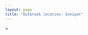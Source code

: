 ```yaml
---
layout: page
title: "Outbreak location: Sonipat"
---
```

<div id="mapid">
<script src="https://buda-magenta.github.io/hazard_map/load_map.js"></script>
><script>
var marker_outbreak = L.marker([29.003314, 77.016732],{"autoPan": true}).addTo(map); marker_outbreak.bindTooltip("Sonipat").openTooltip();

var circle_1 = L.circle([28.651718, 77.221939], {"pane": "markerPane", "color": "red", "fill": true, "fillOpacity": 0.2, "fillRule": "evenodd", "lineCap": "round", "lineJoin": "round", "opacity": 1.0, "radius": 745616, "stroke": true, "weight": 2}).addTo(map);
circle_1.bindTooltip("Delhi<br>rank: 1<br>hazard index: 0.186404")

var circle_2 = L.circle([29.391275, 76.977167], {"pane": "markerPane", "color": "red", "fill": true, "fillOpacity": 0.2, "fillRule": "evenodd", "lineCap": "round", "lineJoin": "round", "opacity": 1.0, "radius": 178358, "stroke": true, "weight": 2}).addTo(map);
circle_2.bindTooltip("Panipat<br>rank: 2<br>hazard index: 0.044590")

var circle_3 = L.circle([30.733442, 76.779714], {"pane": "markerPane", "color": "red", "fill": true, "fillOpacity": 0.2, "fillRule": "evenodd", "lineCap": "round", "lineJoin": "round", "opacity": 1.0, "radius": 81866, "stroke": true, "weight": 2}).addTo(map);
circle_3.bindTooltip("Chandigarh<br>rank: 3<br>hazard index: 0.020467")

var circle_4 = L.circle([29.680327, 76.989625], {"pane": "markerPane", "color": "red", "fill": true, "fillOpacity": 0.2, "fillRule": "evenodd", "lineCap": "round", "lineJoin": "round", "opacity": 1.0, "radius": 58924, "stroke": true, "weight": 2}).addTo(map);
circle_4.bindTooltip("Karnal<br>rank: 4<br>hazard index: 0.014731")

var circle_5 = L.circle([30.909016, 75.851601], {"pane": "markerPane", "color": "red", "fill": true, "fillOpacity": 0.2, "fillRule": "evenodd", "lineCap": "round", "lineJoin": "round", "opacity": 1.0, "radius": 43378, "stroke": true, "weight": 2}).addTo(map);
circle_5.bindTooltip("Ludhiana<br>rank: 5<br>hazard index: 0.010845")

var circle_6 = L.circle([28.402979, 77.310384], {"pane": "markerPane", "color": "red", "fill": true, "fillOpacity": 0.2, "fillRule": "evenodd", "lineCap": "round", "lineJoin": "round", "opacity": 1.0, "radius": 24979, "stroke": true, "weight": 2}).addTo(map);
circle_6.bindTooltip("Faridabad<br>rank: 6<br>hazard index: 0.006245")

var circle_7 = L.circle([31.292011, 75.568058], {"pane": "markerPane", "color": "red", "fill": true, "fillOpacity": 0.2, "fillRule": "evenodd", "lineCap": "round", "lineJoin": "round", "opacity": 1.0, "radius": 23174, "stroke": true, "weight": 2}).addTo(map);
circle_7.bindTooltip("Jalandhar<br>rank: 7<br>hazard index: 0.005794")

var circle_8 = L.circle([29.000653, 77.768229], {"pane": "markerPane", "color": "red", "fill": true, "fillOpacity": 0.2, "fillRule": "evenodd", "lineCap": "round", "lineJoin": "round", "opacity": 1.0, "radius": 23035, "stroke": true, "weight": 2}).addTo(map);
circle_8.bindTooltip("Meerut<br>rank: 8<br>hazard index: 0.005759")

var circle_9 = L.circle([30.384367, 76.770421], {"pane": "markerPane", "color": "red", "fill": true, "fillOpacity": 0.2, "fillRule": "evenodd", "lineCap": "round", "lineJoin": "round", "opacity": 1.0, "radius": 21696, "stroke": true, "weight": 2}).addTo(map);
circle_9.bindTooltip("Ambala<br>rank: 9<br>hazard index: 0.005424")

var circle_10 = L.circle([31.634308, 74.873679], {"pane": "markerPane", "color": "red", "fill": true, "fillOpacity": 0.2, "fillRule": "evenodd", "lineCap": "round", "lineJoin": "round", "opacity": 1.0, "radius": 19740, "stroke": true, "weight": 2}).addTo(map);
circle_10.bindTooltip("Amritsar<br>rank: 10<br>hazard index: 0.004935")

var circle_11 = L.circle([27.876990, 78.137290], {"pane": "markerPane", "color": "red", "fill": true, "fillOpacity": 0.2, "fillRule": "evenodd", "lineCap": "round", "lineJoin": "round", "opacity": 1.0, "radius": 15814, "stroke": true, "weight": 2}).addTo(map);
circle_11.bindTooltip("Aligarh<br>rank: 11<br>hazard index: 0.003954")

var circle_12 = L.circle([28.863842, 78.805778], {"pane": "markerPane", "color": "red", "fill": true, "fillOpacity": 0.2, "fillRule": "evenodd", "lineCap": "round", "lineJoin": "round", "opacity": 1.0, "radius": 15769, "stroke": true, "weight": 2}).addTo(map);
circle_12.bindTooltip("Moradabad<br>rank: 12<br>hazard index: 0.003942")

var circle_13 = L.circle([28.428262, 77.002700], {"pane": "markerPane", "color": "red", "fill": true, "fillOpacity": 0.2, "fillRule": "evenodd", "lineCap": "round", "lineJoin": "round", "opacity": 1.0, "radius": 15430, "stroke": true, "weight": 2}).addTo(map);
circle_13.bindTooltip("Gurgaon<br>rank: 13<br>hazard index: 0.003858")

var circle_14 = L.circle([28.901090, 76.580193], {"pane": "markerPane", "color": "red", "fill": true, "fillOpacity": 0.2, "fillRule": "evenodd", "lineCap": "round", "lineJoin": "round", "opacity": 1.0, "radius": 15128, "stroke": true, "weight": 2}).addTo(map);
circle_14.bindTooltip("Rohtak<br>rank: 14<br>hazard index: 0.003782")

var circle_15 = L.circle([30.209087, 76.339872], {"pane": "markerPane", "color": "red", "fill": true, "fillOpacity": 0.2, "fillRule": "evenodd", "lineCap": "round", "lineJoin": "round", "opacity": 1.0, "radius": 14698, "stroke": true, "weight": 2}).addTo(map);
circle_15.bindTooltip("Patiala<br>rank: 15<br>hazard index: 0.003675")

var circle_16 = L.circle([29.583333, 75.083333], {"pane": "markerPane", "color": "red", "fill": true, "fillOpacity": 0.2, "fillRule": "evenodd", "lineCap": "round", "lineJoin": "round", "opacity": 1.0, "radius": 14221, "stroke": true, "weight": 2}).addTo(map);
circle_16.bindTooltip("Sirsa<br>rank: 16<br>hazard index: 0.003555")

var circle_17 = L.circle([26.460914, 80.321759], {"pane": "markerPane", "color": "red", "fill": true, "fillOpacity": 0.2, "fillRule": "evenodd", "lineCap": "round", "lineJoin": "round", "opacity": 1.0, "radius": 14206, "stroke": true, "weight": 2}).addTo(map);
circle_17.bindTooltip("Kanpur<br>rank: 17<br>hazard index: 0.003552")

var circle_18 = L.circle([19.075990, 72.877393], {"pane": "markerPane", "color": "red", "fill": true, "fillOpacity": 0.2, "fillRule": "evenodd", "lineCap": "round", "lineJoin": "round", "opacity": 1.0, "radius": 12801, "stroke": true, "weight": 2}).addTo(map);
circle_18.bindTooltip("Mumbai<br>rank: 18<br>hazard index: 0.003200")

var circle_19 = L.circle([29.988077, 77.508130], {"pane": "markerPane", "color": "red", "fill": true, "fillOpacity": 0.2, "fillRule": "evenodd", "lineCap": "round", "lineJoin": "round", "opacity": 1.0, "radius": 12377, "stroke": true, "weight": 2}).addTo(map);
circle_19.bindTooltip("Saharanpur<br>rank: 19<br>hazard index: 0.003094")

var circle_20 = L.circle([28.570784, 77.327107], {"pane": "markerPane", "color": "red", "fill": true, "fillOpacity": 0.2, "fillRule": "evenodd", "lineCap": "round", "lineJoin": "round", "opacity": 1.0, "radius": 11304, "stroke": true, "weight": 2}).addTo(map);
circle_20.bindTooltip("Noida<br>rank: 20<br>hazard index: 0.002826")

var circle_21 = L.circle([30.325565, 78.043681], {"pane": "markerPane", "color": "red", "fill": true, "fillOpacity": 0.2, "fillRule": "evenodd", "lineCap": "round", "lineJoin": "round", "opacity": 1.0, "radius": 10178, "stroke": true, "weight": 2}).addTo(map);
circle_21.bindTooltip("Dehradun<br>rank: 21<br>hazard index: 0.002545")

var circle_22 = L.circle([26.838100, 80.934600], {"pane": "markerPane", "color": "red", "fill": true, "fillOpacity": 0.2, "fillRule": "evenodd", "lineCap": "round", "lineJoin": "round", "opacity": 1.0, "radius": 9758, "stroke": true, "weight": 2}).addTo(map);
circle_22.bindTooltip("Lucknow<br>rank: 22<br>hazard index: 0.002440")

var circle_23 = L.circle([29.301826, 76.338471], {"pane": "markerPane", "color": "red", "fill": true, "fillOpacity": 0.2, "fillRule": "evenodd", "lineCap": "round", "lineJoin": "round", "opacity": 1.0, "radius": 9648, "stroke": true, "weight": 2}).addTo(map);
circle_23.bindTooltip("Jind<br>rank: 23<br>hazard index: 0.002412")

var circle_24 = L.circle([28.733400, 77.298600], {"pane": "markerPane", "color": "red", "fill": true, "fillOpacity": 0.2, "fillRule": "evenodd", "lineCap": "round", "lineJoin": "round", "opacity": 1.0, "radius": 9015, "stroke": true, "weight": 2}).addTo(map);
circle_24.bindTooltip("Loni<br>rank: 24<br>hazard index: 0.002254")

var circle_25 = L.circle([25.531031, 78.652689], {"pane": "markerPane", "color": "red", "fill": true, "fillOpacity": 0.2, "fillRule": "evenodd", "lineCap": "round", "lineJoin": "round", "opacity": 1.0, "radius": 7966, "stroke": true, "weight": 2}).addTo(map);
circle_25.bindTooltip("Jhansi<br>rank: 25<br>hazard index: 0.001992")

var circle_26 = L.circle([29.448006, 77.740685], {"pane": "markerPane", "color": "red", "fill": true, "fillOpacity": 0.2, "fillRule": "evenodd", "lineCap": "round", "lineJoin": "round", "opacity": 1.0, "radius": 6906, "stroke": true, "weight": 2}).addTo(map);
circle_26.bindTooltip("Muzaffarnagar<br>rank: 26<br>hazard index: 0.001727")

var circle_27 = L.circle([12.979120, 77.591300], {"pane": "markerPane", "color": "red", "fill": true, "fillOpacity": 0.2, "fillRule": "evenodd", "lineCap": "round", "lineJoin": "round", "opacity": 1.0, "radius": 6736, "stroke": true, "weight": 2}).addTo(map);
circle_27.bindTooltip("Bangalore<br>rank: 27<br>hazard index: 0.001684")

var circle_28 = L.circle([27.633333, 77.583333], {"pane": "markerPane", "color": "red", "fill": true, "fillOpacity": 0.2, "fillRule": "evenodd", "lineCap": "round", "lineJoin": "round", "opacity": 1.0, "radius": 6212, "stroke": true, "weight": 2}).addTo(map);
circle_28.bindTooltip("Mathura<br>rank: 28<br>hazard index: 0.001553")

var circle_29 = L.circle([32.718561, 74.858092], {"pane": "markerPane", "color": "red", "fill": true, "fillOpacity": 0.2, "fillRule": "evenodd", "lineCap": "round", "lineJoin": "round", "opacity": 1.0, "radius": 5688, "stroke": true, "weight": 2}).addTo(map);
circle_29.bindTooltip("Jammu<br>rank: 29<br>hazard index: 0.001422")

var circle_30 = L.circle([22.541418, 88.357691], {"pane": "markerPane", "color": "red", "fill": true, "fillOpacity": 0.2, "fillRule": "evenodd", "lineCap": "round", "lineJoin": "round", "opacity": 1.0, "radius": 5684, "stroke": true, "weight": 2}).addTo(map);
circle_30.bindTooltip("Kolkata<br>rank: 30<br>hazard index: 0.001421")

var circle_31 = L.circle([27.639077, 76.614452], {"pane": "markerPane", "color": "red", "fill": true, "fillOpacity": 0.2, "fillRule": "evenodd", "lineCap": "round", "lineJoin": "round", "opacity": 1.0, "radius": 5548, "stroke": true, "weight": 2}).addTo(map);
circle_31.bindTooltip("Alwar<br>rank: 31<br>hazard index: 0.001387")

var circle_32 = L.circle([29.168807, 75.746110], {"pane": "markerPane", "color": "red", "fill": true, "fillOpacity": 0.2, "fillRule": "evenodd", "lineCap": "round", "lineJoin": "round", "opacity": 1.0, "radius": 5301, "stroke": true, "weight": 2}).addTo(map);
circle_32.bindTooltip("Hisar<br>rank: 32<br>hazard index: 0.001325")

var circle_33 = L.circle([25.609324, 85.123525], {"pane": "markerPane", "color": "red", "fill": true, "fillOpacity": 0.2, "fillRule": "evenodd", "lineCap": "round", "lineJoin": "round", "opacity": 1.0, "radius": 4838, "stroke": true, "weight": 2}).addTo(map);
circle_33.bindTooltip("Patna<br>rank: 33<br>hazard index: 0.001210")

var circle_34 = L.circle([23.021624, 72.579707], {"pane": "markerPane", "color": "red", "fill": true, "fillOpacity": 0.2, "fillRule": "evenodd", "lineCap": "round", "lineJoin": "round", "opacity": 1.0, "radius": 4837, "stroke": true, "weight": 2}).addTo(map);
circle_34.bindTooltip("Ahmedabad<br>rank: 34<br>hazard index: 0.001209")

var circle_35 = L.circle([30.179115, 75.047102], {"pane": "markerPane", "color": "red", "fill": true, "fillOpacity": 0.2, "fillRule": "evenodd", "lineCap": "round", "lineJoin": "round", "opacity": 1.0, "radius": 4754, "stroke": true, "weight": 2}).addTo(map);
circle_35.bindTooltip("Bathinda<br>rank: 35<br>hazard index: 0.001189")

var circle_36 = L.circle([27.175255, 78.009816], {"pane": "markerPane", "color": "red", "fill": true, "fillOpacity": 0.2, "fillRule": "evenodd", "lineCap": "round", "lineJoin": "round", "opacity": 1.0, "radius": 4716, "stroke": true, "weight": 2}).addTo(map);
circle_36.bindTooltip("Agra<br>rank: 36<br>hazard index: 0.001179")

var circle_37 = L.circle([17.388786, 78.461065], {"pane": "markerPane", "color": "red", "fill": true, "fillOpacity": 0.2, "fillRule": "evenodd", "lineCap": "round", "lineJoin": "round", "opacity": 1.0, "radius": 4713, "stroke": true, "weight": 2}).addTo(map);
circle_37.bindTooltip("Hyderabad<br>rank: 37<br>hazard index: 0.001178")

var circle_38 = L.circle([26.915458, 75.818982], {"pane": "markerPane", "color": "red", "fill": true, "fillOpacity": 0.2, "fillRule": "evenodd", "lineCap": "round", "lineJoin": "round", "opacity": 1.0, "radius": 4576, "stroke": true, "weight": 2}).addTo(map);
circle_38.bindTooltip("Jaipur<br>rank: 38<br>hazard index: 0.001144")

var circle_39 = L.circle([29.938447, 78.145298], {"pane": "markerPane", "color": "red", "fill": true, "fillOpacity": 0.2, "fillRule": "evenodd", "lineCap": "round", "lineJoin": "round", "opacity": 1.0, "radius": 4399, "stroke": true, "weight": 2}).addTo(map);
circle_39.bindTooltip("Haridwar<br>rank: 39<br>hazard index: 0.001100")

var circle_40 = L.circle([27.265212, 77.369126], {"pane": "markerPane", "color": "red", "fill": true, "fillOpacity": 0.2, "fillRule": "evenodd", "lineCap": "round", "lineJoin": "round", "opacity": 1.0, "radius": 4312, "stroke": true, "weight": 2}).addTo(map);
circle_40.bindTooltip("Bharatpur<br>rank: 40<br>hazard index: 0.001078")

var circle_41 = L.circle([28.740613, 77.835426], {"pane": "markerPane", "color": "red", "fill": true, "fillOpacity": 0.2, "fillRule": "evenodd", "lineCap": "round", "lineJoin": "round", "opacity": 1.0, "radius": 4278, "stroke": true, "weight": 2}).addTo(map);
circle_41.bindTooltip("Hapur<br>rank: 41<br>hazard index: 0.001070")

var circle_42 = L.circle([13.083694, 80.270186], {"pane": "markerPane", "color": "red", "fill": true, "fillOpacity": 0.2, "fillRule": "evenodd", "lineCap": "round", "lineJoin": "round", "opacity": 1.0, "radius": 4108, "stroke": true, "weight": 2}).addTo(map);
circle_42.bindTooltip("Chennai<br>rank: 42<br>hazard index: 0.001027")

var circle_43 = L.circle([30.129326, 77.245483], {"pane": "markerPane", "color": "red", "fill": true, "fillOpacity": 0.2, "fillRule": "evenodd", "lineCap": "round", "lineJoin": "round", "opacity": 1.0, "radius": 4009, "stroke": true, "weight": 2}).addTo(map);
circle_43.bindTooltip("Jagadhri<br>rank: 43<br>hazard index: 0.001002")

var circle_44 = L.circle([18.521428, 73.854454], {"pane": "markerPane", "color": "red", "fill": true, "fillOpacity": 0.2, "fillRule": "evenodd", "lineCap": "round", "lineJoin": "round", "opacity": 1.0, "radius": 4009, "stroke": true, "weight": 2}).addTo(map);
circle_44.bindTooltip("Pune<br>rank: 44<br>hazard index: 0.001002")

var circle_45 = L.circle([28.388861, 77.974798], {"pane": "markerPane", "color": "red", "fill": true, "fillOpacity": 0.2, "fillRule": "evenodd", "lineCap": "round", "lineJoin": "round", "opacity": 1.0, "radius": 3621, "stroke": true, "weight": 2}).addTo(map);
circle_45.bindTooltip("Bulandshahr<br>rank: 45<br>hazard index: 0.000905")

var circle_46 = L.circle([28.793170, 76.139128], {"pane": "markerPane", "color": "red", "fill": true, "fillOpacity": 0.2, "fillRule": "evenodd", "lineCap": "round", "lineJoin": "round", "opacity": 1.0, "radius": 3590, "stroke": true, "weight": 2}).addTo(map);
circle_46.bindTooltip("Bhiwani<br>rank: 46<br>hazard index: 0.000898")

var circle_47 = L.circle([28.618753, 78.550874], {"pane": "markerPane", "color": "red", "fill": true, "fillOpacity": 0.2, "fillRule": "evenodd", "lineCap": "round", "lineJoin": "round", "opacity": 1.0, "radius": 3513, "stroke": true, "weight": 2}).addTo(map);
circle_47.bindTooltip("Sambhal<br>rank: 47<br>hazard index: 0.000878")

var circle_48 = L.circle([30.883006, 75.869732], {"pane": "markerPane", "color": "red", "fill": true, "fillOpacity": 0.2, "fillRule": "evenodd", "lineCap": "round", "lineJoin": "round", "opacity": 1.0, "radius": 3452, "stroke": true, "weight": 2}).addTo(map);
circle_48.bindTooltip("S.A.S. Nagar<br>rank: 48<br>hazard index: 0.000863")

var circle_49 = L.circle([25.438130, 81.833800], {"pane": "markerPane", "color": "red", "fill": true, "fillOpacity": 0.2, "fillRule": "evenodd", "lineCap": "round", "lineJoin": "round", "opacity": 1.0, "radius": 3442, "stroke": true, "weight": 2}).addTo(map);
circle_49.bindTooltip("Allahabad<br>rank: 49<br>hazard index: 0.000861")

var circle_50 = L.circle([28.660965, 76.834676], {"pane": "markerPane", "color": "red", "fill": true, "fillOpacity": 0.2, "fillRule": "evenodd", "lineCap": "round", "lineJoin": "round", "opacity": 1.0, "radius": 3381, "stroke": true, "weight": 2}).addTo(map);
circle_50.bindTooltip("Bahadurgarh<br>rank: 50<br>hazard index: 0.000845")

var circle_51 = L.circle([28.753900, 77.399900], {"pane": "markerPane", "color": "red", "fill": true, "fillOpacity": 0.2, "fillRule": "evenodd", "lineCap": "round", "lineJoin": "round", "opacity": 1.0, "radius": 3203, "stroke": true, "weight": 2}).addTo(map);
circle_51.bindTooltip("Khora<br>rank: 51<br>hazard index: 0.000801")

var circle_52 = L.circle([28.923397, 78.488317], {"pane": "markerPane", "color": "red", "fill": true, "fillOpacity": 0.2, "fillRule": "evenodd", "lineCap": "round", "lineJoin": "round", "opacity": 1.0, "radius": 3158, "stroke": true, "weight": 2}).addTo(map);
circle_52.bindTooltip("Amroha<br>rank: 52<br>hazard index: 0.000790")

var circle_53 = L.circle([29.993039, 76.829223], {"pane": "markerPane", "color": "red", "fill": true, "fillOpacity": 0.2, "fillRule": "evenodd", "lineCap": "round", "lineJoin": "round", "opacity": 1.0, "radius": 2712, "stroke": true, "weight": 2}).addTo(map);
circle_53.bindTooltip("Thanesar<br>rank: 53<br>hazard index: 0.000678")

var circle_54 = L.circle([28.079690, 75.541768], {"pane": "markerPane", "color": "red", "fill": true, "fillOpacity": 0.2, "fillRule": "evenodd", "lineCap": "round", "lineJoin": "round", "opacity": 1.0, "radius": 2595, "stroke": true, "weight": 2}).addTo(map);
circle_54.bindTooltip("Jhunjhunun<br>rank: 54<br>hazard index: 0.000649")

var circle_55 = L.circle([29.822821, 76.378310], {"pane": "markerPane", "color": "red", "fill": true, "fillOpacity": 0.2, "fillRule": "evenodd", "lineCap": "round", "lineJoin": "round", "opacity": 1.0, "radius": 2550, "stroke": true, "weight": 2}).addTo(map);
circle_55.bindTooltip("Kaithal<br>rank: 55<br>hazard index: 0.000638")

var circle_56 = L.circle([30.211200, 77.286390], {"pane": "markerPane", "color": "red", "fill": true, "fillOpacity": 0.2, "fillRule": "evenodd", "lineCap": "round", "lineJoin": "round", "opacity": 1.0, "radius": 2517, "stroke": true, "weight": 2}).addTo(map);
circle_56.bindTooltip("Yamunanagar<br>rank: 56<br>hazard index: 0.000629")

var circle_57 = L.circle([25.335649, 83.007629], {"pane": "markerPane", "color": "red", "fill": true, "fillOpacity": 0.2, "fillRule": "evenodd", "lineCap": "round", "lineJoin": "round", "opacity": 1.0, "radius": 2495, "stroke": true, "weight": 2}).addTo(map);
circle_57.bindTooltip("Varanasi<br>rank: 57<br>hazard index: 0.000624")

var circle_58 = L.circle([28.195647, 76.616518], {"pane": "markerPane", "color": "red", "fill": true, "fillOpacity": 0.2, "fillRule": "evenodd", "lineCap": "round", "lineJoin": "round", "opacity": 1.0, "radius": 2491, "stroke": true, "weight": 2}).addTo(map);
circle_58.bindTooltip("Rewari<br>rank: 58<br>hazard index: 0.000623")

var circle_59 = L.circle([27.573243, 78.111739], {"pane": "markerPane", "color": "red", "fill": true, "fillOpacity": 0.2, "fillRule": "evenodd", "lineCap": "round", "lineJoin": "round", "opacity": 1.0, "radius": 2444, "stroke": true, "weight": 2}).addTo(map);
circle_59.bindTooltip("Hathras<br>rank: 59<br>hazard index: 0.000611")

var circle_60 = L.circle([29.211757, 78.961731], {"pane": "markerPane", "color": "red", "fill": true, "fillOpacity": 0.2, "fillRule": "evenodd", "lineCap": "round", "lineJoin": "round", "opacity": 1.0, "radius": 2441, "stroke": true, "weight": 2}).addTo(map);
circle_60.bindTooltip("Kashipur<br>rank: 60<br>hazard index: 0.000610")

var circle_61 = L.circle([28.457876, 79.405571], {"pane": "markerPane", "color": "red", "fill": true, "fillOpacity": 0.2, "fillRule": "evenodd", "lineCap": "round", "lineJoin": "round", "opacity": 1.0, "radius": 2407, "stroke": true, "weight": 2}).addTo(map);
circle_61.bindTooltip("Bareilly<br>rank: 61<br>hazard index: 0.000602")

var circle_62 = L.circle([15.398403, 73.812918], {"pane": "markerPane", "color": "red", "fill": true, "fillOpacity": 0.2, "fillRule": "evenodd", "lineCap": "round", "lineJoin": "round", "opacity": 1.0, "radius": 2391, "stroke": true, "weight": 2}).addTo(map);
circle_62.bindTooltip("Vasco Da Gama<br>rank: 62<br>hazard index: 0.000598")

var circle_63 = L.circle([28.651718, 77.221939], {"pane": "markerPane", "color": "red", "fill": true, "fillOpacity": 0.2, "fillRule": "evenodd", "lineCap": "round", "lineJoin": "round", "opacity": 1.0, "radius": 2364, "stroke": true, "weight": 2}).addTo(map);
circle_63.bindTooltip("Dehri<br>rank: 63<br>hazard index: 0.000591")

var circle_64 = L.circle([26.180598, 91.753943], {"pane": "markerPane", "color": "red", "fill": true, "fillOpacity": 0.2, "fillRule": "evenodd", "lineCap": "round", "lineJoin": "round", "opacity": 1.0, "radius": 2348, "stroke": true, "weight": 2}).addTo(map);
circle_64.bindTooltip("Guwahati<br>rank: 64<br>hazard index: 0.000587")

var circle_65 = L.circle([28.176959, 77.373112], {"pane": "markerPane", "color": "red", "fill": true, "fillOpacity": 0.2, "fillRule": "evenodd", "lineCap": "round", "lineJoin": "round", "opacity": 1.0, "radius": 2322, "stroke": true, "weight": 2}).addTo(map);
circle_65.bindTooltip("Palwal<br>rank: 65<br>hazard index: 0.000581")

var circle_66 = L.circle([29.869350, 77.890212], {"pane": "markerPane", "color": "red", "fill": true, "fillOpacity": 0.2, "fillRule": "evenodd", "lineCap": "round", "lineJoin": "round", "opacity": 1.0, "radius": 2287, "stroke": true, "weight": 2}).addTo(map);
circle_66.bindTooltip("Roorkee<br>rank: 66<br>hazard index: 0.000572")

var circle_67 = L.circle([31.608574, 75.846442], {"pane": "markerPane", "color": "red", "fill": true, "fillOpacity": 0.2, "fillRule": "evenodd", "lineCap": "round", "lineJoin": "round", "opacity": 1.0, "radius": 2275, "stroke": true, "weight": 2}).addTo(map);
circle_67.bindTooltip("Hoshiarpur<br>rank: 67<br>hazard index: 0.000569")

var circle_68 = L.circle([28.826162, 77.541656], {"pane": "markerPane", "color": "red", "fill": true, "fillOpacity": 0.2, "fillRule": "evenodd", "lineCap": "round", "lineJoin": "round", "opacity": 1.0, "radius": 2160, "stroke": true, "weight": 2}).addTo(map);
circle_68.bindTooltip("Modinagar<br>rank: 68<br>hazard index: 0.000540")

var circle_69 = L.circle([34.074744, 74.820444], {"pane": "markerPane", "color": "red", "fill": true, "fillOpacity": 0.2, "fillRule": "evenodd", "lineCap": "round", "lineJoin": "round", "opacity": 1.0, "radius": 2095, "stroke": true, "weight": 2}).addTo(map);
circle_69.bindTooltip("Srinagar<br>rank: 69<br>hazard index: 0.000524")

var circle_70 = L.circle([23.258486, 77.401989], {"pane": "markerPane", "color": "red", "fill": true, "fillOpacity": 0.2, "fillRule": "evenodd", "lineCap": "round", "lineJoin": "round", "opacity": 1.0, "radius": 2079, "stroke": true, "weight": 2}).addTo(map);
circle_70.bindTooltip("Bhopal<br>rank: 70<br>hazard index: 0.000520")

var circle_71 = L.circle([28.488378, 78.735249], {"pane": "markerPane", "color": "red", "fill": true, "fillOpacity": 0.2, "fillRule": "evenodd", "lineCap": "round", "lineJoin": "round", "opacity": 1.0, "radius": 2054, "stroke": true, "weight": 2}).addTo(map);
circle_71.bindTooltip("Chandausi<br>rank: 71<br>hazard index: 0.000514")

var circle_72 = L.circle([25.565691, 80.063489], {"pane": "markerPane", "color": "red", "fill": true, "fillOpacity": 0.2, "fillRule": "evenodd", "lineCap": "round", "lineJoin": "round", "opacity": 1.0, "radius": 2049, "stroke": true, "weight": 2}).addTo(map);
circle_72.bindTooltip("Khanna<br>rank: 72<br>hazard index: 0.000512")

var circle_73 = L.circle([28.794068, 79.185930], {"pane": "markerPane", "color": "red", "fill": true, "fillOpacity": 0.2, "fillRule": "evenodd", "lineCap": "round", "lineJoin": "round", "opacity": 1.0, "radius": 1972, "stroke": true, "weight": 2}).addTo(map);
circle_73.bindTooltip("Rampur<br>rank: 73<br>hazard index: 0.000493")

var circle_74 = L.circle([29.500882, 77.348383], {"pane": "markerPane", "color": "red", "fill": true, "fillOpacity": 0.2, "fillRule": "evenodd", "lineCap": "round", "lineJoin": "round", "opacity": 1.0, "radius": 1969, "stroke": true, "weight": 2}).addTo(map);
circle_74.bindTooltip("Shamli<br>rank: 74<br>hazard index: 0.000492")

var circle_75 = L.circle([28.205907, 77.875714], {"pane": "markerPane", "color": "red", "fill": true, "fillOpacity": 0.2, "fillRule": "evenodd", "lineCap": "round", "lineJoin": "round", "opacity": 1.0, "radius": 1963, "stroke": true, "weight": 2}).addTo(map);
circle_75.bindTooltip("Khurja<br>rank: 75<br>hazard index: 0.000491")

var circle_76 = L.circle([21.149813, 79.082056], {"pane": "markerPane", "color": "red", "fill": true, "fillOpacity": 0.2, "fillRule": "evenodd", "lineCap": "round", "lineJoin": "round", "opacity": 1.0, "radius": 1950, "stroke": true, "weight": 2}).addTo(map);
circle_76.bindTooltip("Nagpur<br>rank: 76<br>hazard index: 0.000488")

var circle_77 = L.circle([30.283140, 74.522997], {"pane": "markerPane", "color": "red", "fill": true, "fillOpacity": 0.2, "fillRule": "evenodd", "lineCap": "round", "lineJoin": "round", "opacity": 1.0, "radius": 1947, "stroke": true, "weight": 2}).addTo(map);
circle_77.bindTooltip("Muktsar<br>rank: 77<br>hazard index: 0.000487")

var circle_78 = L.circle([30.370469, 75.504017], {"pane": "markerPane", "color": "red", "fill": true, "fillOpacity": 0.2, "fillRule": "evenodd", "lineCap": "round", "lineJoin": "round", "opacity": 1.0, "radius": 1937, "stroke": true, "weight": 2}).addTo(map);
circle_78.bindTooltip("Barnala<br>rank: 78<br>hazard index: 0.000484")

var circle_79 = L.circle([27.177366, 78.389912], {"pane": "markerPane", "color": "red", "fill": true, "fillOpacity": 0.2, "fillRule": "evenodd", "lineCap": "round", "lineJoin": "round", "opacity": 1.0, "radius": 1932, "stroke": true, "weight": 2}).addTo(map);
circle_79.bindTooltip("Firozabad<br>rank: 79<br>hazard index: 0.000483")

var circle_80 = L.circle([20.266777, 85.843559], {"pane": "markerPane", "color": "red", "fill": true, "fillOpacity": 0.2, "fillRule": "evenodd", "lineCap": "round", "lineJoin": "round", "opacity": 1.0, "radius": 1898, "stroke": true, "weight": 2}).addTo(map);
circle_80.bindTooltip("Bhubaneswar<br>rank: 80<br>hazard index: 0.000475")

var circle_81 = L.circle([29.154148, 77.305954], {"pane": "markerPane", "color": "red", "fill": true, "fillOpacity": 0.2, "fillRule": "evenodd", "lineCap": "round", "lineJoin": "round", "opacity": 1.0, "radius": 1847, "stroke": true, "weight": 2}).addTo(map);
circle_81.bindTooltip("Baraut<br>rank: 81<br>hazard index: 0.000462")

var circle_82 = L.circle([23.370035, 85.325013], {"pane": "markerPane", "color": "red", "fill": true, "fillOpacity": 0.2, "fillRule": "evenodd", "lineCap": "round", "lineJoin": "round", "opacity": 1.0, "radius": 1727, "stroke": true, "weight": 2}).addTo(map);
circle_82.bindTooltip("Ranchi<br>rank: 82<br>hazard index: 0.000432")

var circle_83 = L.circle([26.698885, 88.320030], {"pane": "markerPane", "color": "red", "fill": true, "fillOpacity": 0.2, "fillRule": "evenodd", "lineCap": "round", "lineJoin": "round", "opacity": 1.0, "radius": 1522, "stroke": true, "weight": 2}).addTo(map);
circle_83.bindTooltip("Bagdogra<br>rank: 83<br>hazard index: 0.000381")

var circle_84 = L.circle([22.720362, 75.868200], {"pane": "markerPane", "color": "red", "fill": true, "fillOpacity": 0.2, "fillRule": "evenodd", "lineCap": "round", "lineJoin": "round", "opacity": 1.0, "radius": 1439, "stroke": true, "weight": 2}).addTo(map);
circle_84.bindTooltip("Indore<br>rank: 84<br>hazard index: 0.000360")

var circle_85 = L.circle([21.170200, 72.831100], {"pane": "markerPane", "color": "red", "fill": true, "fillOpacity": 0.2, "fillRule": "evenodd", "lineCap": "round", "lineJoin": "round", "opacity": 1.0, "radius": 1439, "stroke": true, "weight": 2}).addTo(map);
circle_85.bindTooltip("Surat<br>rank: 85<br>hazard index: 0.000360")

var circle_86 = L.circle([26.203725, 78.157363], {"pane": "markerPane", "color": "red", "fill": true, "fillOpacity": 0.2, "fillRule": "evenodd", "lineCap": "round", "lineJoin": "round", "opacity": 1.0, "radius": 1282, "stroke": true, "weight": 2}).addTo(map);
circle_86.bindTooltip("Gwalior<br>rank: 86<br>hazard index: 0.000321")

var circle_87 = L.circle([9.931308, 76.267414], {"pane": "markerPane", "color": "red", "fill": true, "fillOpacity": 0.2, "fillRule": "evenodd", "lineCap": "round", "lineJoin": "round", "opacity": 1.0, "radius": 1244, "stroke": true, "weight": 2}).addTo(map);
circle_87.bindTooltip("Kochi<br>rank: 87<br>hazard index: 0.000311")

var circle_88 = L.circle([25.196826, 76.000893], {"pane": "markerPane", "color": "red", "fill": true, "fillOpacity": 0.2, "fillRule": "evenodd", "lineCap": "round", "lineJoin": "round", "opacity": 1.0, "radius": 1146, "stroke": true, "weight": 2}).addTo(map);
circle_88.bindTooltip("Kota<br>rank: 88<br>hazard index: 0.000287")

var circle_89 = L.circle([30.783987, 75.160574], {"pane": "markerPane", "color": "red", "fill": true, "fillOpacity": 0.2, "fillRule": "evenodd", "lineCap": "round", "lineJoin": "round", "opacity": 1.0, "radius": 1118, "stroke": true, "weight": 2}).addTo(map);
circle_89.bindTooltip("Moga<br>rank: 89<br>hazard index: 0.000280")

var circle_90 = L.circle([26.296772, 73.035143], {"pane": "markerPane", "color": "red", "fill": true, "fillOpacity": 0.2, "fillRule": "evenodd", "lineCap": "round", "lineJoin": "round", "opacity": 1.0, "radius": 1111, "stroke": true, "weight": 2}).addTo(map);
circle_90.bindTooltip("Jodhpur<br>rank: 90<br>hazard index: 0.000278")

var circle_91 = L.circle([25.603508, 83.507454], {"pane": "markerPane", "color": "red", "fill": true, "fillOpacity": 0.2, "fillRule": "evenodd", "lineCap": "round", "lineJoin": "round", "opacity": 1.0, "radius": 1096, "stroke": true, "weight": 2}).addTo(map);
circle_91.bindTooltip("Ghazipur<br>rank: 91<br>hazard index: 0.000274")

var circle_92 = L.circle([21.237947, 81.633683], {"pane": "markerPane", "color": "red", "fill": true, "fillOpacity": 0.2, "fillRule": "evenodd", "lineCap": "round", "lineJoin": "round", "opacity": 1.0, "radius": 1085, "stroke": true, "weight": 2}).addTo(map);
circle_92.bindTooltip("Raipur<br>rank: 92<br>hazard index: 0.000271")

var circle_93 = L.circle([30.885100, 74.660141], {"pane": "markerPane", "color": "red", "fill": true, "fillOpacity": 0.2, "fillRule": "evenodd", "lineCap": "round", "lineJoin": "round", "opacity": 1.0, "radius": 1064, "stroke": true, "weight": 2}).addTo(map);
circle_93.bindTooltip("Firozpur<br>rank: 93<br>hazard index: 0.000266")

var circle_94 = L.circle([22.297314, 73.194257], {"pane": "markerPane", "color": "red", "fill": true, "fillOpacity": 0.2, "fillRule": "evenodd", "lineCap": "round", "lineJoin": "round", "opacity": 1.0, "radius": 992, "stroke": true, "weight": 2}).addTo(map);
circle_94.bindTooltip("Vadodara<br>rank: 94<br>hazard index: 0.000248")

var circle_95 = L.circle([26.671329, 83.364583], {"pane": "markerPane", "color": "red", "fill": true, "fillOpacity": 0.2, "fillRule": "evenodd", "lineCap": "round", "lineJoin": "round", "opacity": 1.0, "radius": 855, "stroke": true, "weight": 2}).addTo(map);
circle_95.bindTooltip("Gorakhpur<br>rank: 95<br>hazard index: 0.000214")

var circle_96 = L.circle([28.015929, 73.317137], {"pane": "markerPane", "color": "red", "fill": true, "fillOpacity": 0.2, "fillRule": "evenodd", "lineCap": "round", "lineJoin": "round", "opacity": 1.0, "radius": 850, "stroke": true, "weight": 2}).addTo(map);
circle_96.bindTooltip("Bikaner<br>rank: 96<br>hazard index: 0.000213")

var circle_97 = L.circle([24.578721, 73.686257], {"pane": "markerPane", "color": "red", "fill": true, "fillOpacity": 0.2, "fillRule": "evenodd", "lineCap": "round", "lineJoin": "round", "opacity": 1.0, "radius": 829, "stroke": true, "weight": 2}).addTo(map);
circle_97.bindTooltip("Udaipur<br>rank: 97<br>hazard index: 0.000207")

var circle_98 = L.circle([32.301710, 75.658642], {"pane": "markerPane", "color": "red", "fill": true, "fillOpacity": 0.2, "fillRule": "evenodd", "lineCap": "round", "lineJoin": "round", "opacity": 1.0, "radius": 746, "stroke": true, "weight": 2}).addTo(map);
circle_98.bindTooltip("Pathankot<br>rank: 98<br>hazard index: 0.000187")

var circle_99 = L.circle([19.194329, 72.970178], {"pane": "markerPane", "color": "red", "fill": true, "fillOpacity": 0.2, "fillRule": "evenodd", "lineCap": "round", "lineJoin": "round", "opacity": 1.0, "radius": 715, "stroke": true, "weight": 2}).addTo(map);
circle_99.bindTooltip("Thane<br>rank: 99<br>hazard index: 0.000179")

var circle_100 = L.circle([8.576971, 77.050125], {"pane": "markerPane", "color": "red", "fill": true, "fillOpacity": 0.2, "fillRule": "evenodd", "lineCap": "round", "lineJoin": "round", "opacity": 1.0, "radius": 649, "stroke": true, "weight": 2}).addTo(map);
circle_100.bindTooltip("Thiruvananthapuram<br>rank: 100<br>hazard index: 0.000162")
</script>
</div>